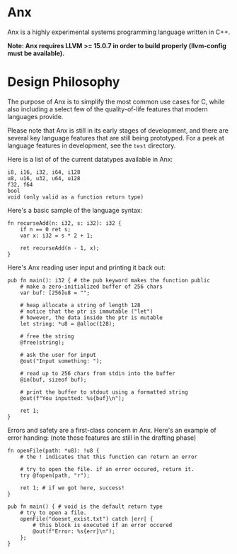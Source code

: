 # Anx

Anx is a highly experimental systems programming language written in C++.

**Note: Anx requires LLVM >= 15.0.7 in order to build properly (llvm-config must be available).**

# Design Philosophy

The purpose of Anx is to simplify the most common use cases for C, while also including a select few of the quality-of-life features that modern languages provide.

Please note that Anx is still in its early stages of development, and there are several key language features that are still being prototyped.
For a peek at language features in development, see the `test` directory.

Here is a list of of the current datatypes available in Anx:
```
i8, i16, i32, i64, i128
u8, u16, u32, u64, u128
f32, f64
bool
void (only valid as a function return type)
```

Here's a basic sample of the language syntax:

```
fn recurseAdd(n: i32, s: i32): i32 {
    if n == 0 ret s;
    var x: i32 = s * 2 + 1;

    ret recurseAdd(n - 1, x);
}
```

Here's Anx reading user input and printing it back out:

```
pub fn main(): i32 { # the pub keyword makes the function public
    # make a zero-initialized buffer of 256 chars
    var buf: [256]u8 = "";

    # heap allocate a string of length 128
    # notice that the ptr is immutable ("let")
    # however, the data inside the ptr is mutable
    let string: *u8 = @alloc(128);

    # free the string
    @free(string);

    # ask the user for input
    @out("Input something: ");

    # read up to 256 chars from stdin into the buffer
    @in(buf, sizeof buf);

    # print the buffer to stdout using a formatted string
    @out(f"You inputted: %s{buf}\n");

    ret 1;
}
```

Errors and safety are a first-class concern in Anx. Here's an example of error handing:
(note these features are still in the drafting phase)

```
fn openFile(path: *u8): !u8 {
    # the ! indicates that this function can return an error

    # try to open the file. if an error occured, return it.
    try @fopen(path, "r");

    ret 1; # if we got here, success!
}

pub fn main() { # void is the default return type
    # try to open a file.
    openFile("doesnt_exist.txt") catch |err| {
        # this block is executed if an error occured
        @out(f"Error: %s{err}\n");
    };
}
```
